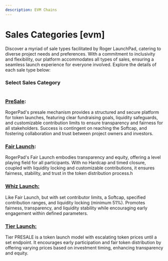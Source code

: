 ```yaml
---
description: EVM Chains
---
```


# Sales Categories \[evm]

Discover a myriad of sale types facilitated by Roger LaunchPad, catering to diverse project needs and preferences. With a commitment to inclusivity and flexibility, our platform accommodates all types of sales, ensuring a seamless launch experience for everyone involved. Explore the details of each sale type below:

### Select Sales Category <a href="#presale" id="presale"></a>

<figure><img src="../../.gitbook/assets/Screenshot 2024-07-19 at 12.07.19 AM.png" alt=""><figcaption></figcaption></figure>

### [PreSale](https://docs.rogerpad.finance/devleopers-corner/sales-categories/presale): <a href="#presale" id="presale"></a>

RogerPad's presale mechanism provides a structured and secure platform for token launches, featuring clear fundraising goals, liquidity safeguards, and customizable contribution limits to ensure transparency and fairness for all stakeholders. Success is contingent on reaching the Softcap, and fostering collaboration and trust between project owners and investors.

### [Fair Launch](https://docs.rogerpad.finance/devleopers-corner/sales-categories/fair-launch): <a href="#fair-launch" id="fair-launch"></a>

RogerPad's Fair Launch embodies transparency and equity, offering a level playing field for all participants. With no Hardcap and timed closure, coupled with liquidity locking and customizable contributions, it ensures fairness, stability, and trust in the token distribution process.h

### [Whiz Launch:](https://docs.rogerpad.finance/devleopers-corner/sales-categories/whiz-launch) <a href="#whiz-launch" id="whiz-launch"></a>

Like Fair Launch, but with set contributor limits, a Softcap, specified contribution ranges, and liquidity locking (minimum 51%). Promotes fairness, transparency, and liquidity stability while encouraging early engagement within defined parameters.

### [Tier Launch:](https://docs.rogerpad.finance/devleopers-corner/sales-categories/tier-presale-launch) <a href="#tier-launch" id="tier-launch"></a>

Tier PRESALE is a token launch model with escalating token prices until a set endpoint. It encourages early participation and fair token distribution by offering varying prices based on investment timing, enhancing transparency and equity.
